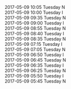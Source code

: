 2017-05-09 10:05 Tuesday  N  
2017-05-09 10:00 Tuesday  I  
2017-05-09 09:35 Tuesday  N  
2017-05-09 09:00 Tuesday  I  
2017-05-09 08:55 Tuesday  N  
2017-05-09 08:40 Tuesday  I  
2017-05-09 08:35 Tuesday  N  
2017-05-09 07:15 Tuesday  I  
2017-05-09 07:05 Tuesday  N  
2017-05-09 06:50 Tuesday  I  
2017-05-09 06:45 Tuesday  N  
2017-05-09 06:35 Tuesday  I  
2017-05-09 06:25 Tuesday  N  
2017-05-09 05:50 Tuesday  I  
2017-05-09 05:45 Tuesday  N  
